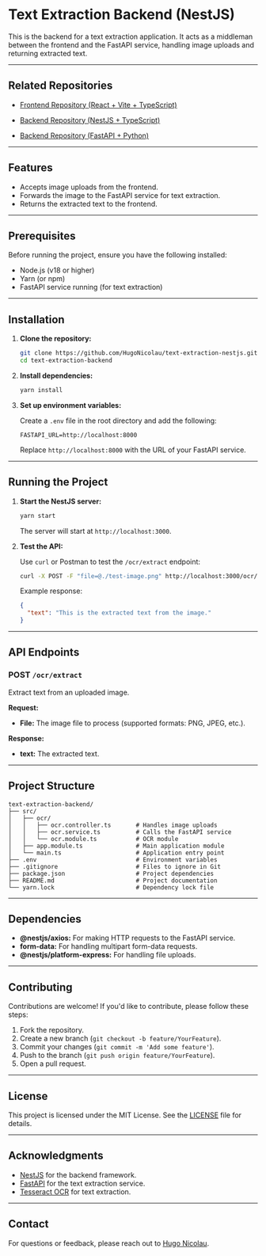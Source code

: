 
# Text Extraction Backend (NestJS)

This is the backend for a text extraction application. It acts as a middleman between the frontend and the FastAPI service, handling image uploads and returning extracted text.

---

## Related Repositories

- [Frontend Repository (React + Vite + TypeScript)](https://github.com/HugoNicolau/text-extraction-react)


- [Backend Repository (NestJS + TypeScript)](https://github.com/HugoNicolau/text-extraction-nestjs)

- [Backend Repository (FastAPI + Python)](https://github.com/HugoNicolau/text-extraction-py)

---

## Features

- Accepts image uploads from the frontend.
- Forwards the image to the FastAPI service for text extraction.
- Returns the extracted text to the frontend.

---

## Prerequisites

Before running the project, ensure you have the following installed:

- Node.js (v18 or higher)
- Yarn (or npm)
- FastAPI service running (for text extraction)

---

## Installation

1. **Clone the repository:**

   ```bash
   git clone https://github.com/HugoNicolau/text-extraction-nestjs.git
   cd text-extraction-backend
   ```

2. **Install dependencies:**

   ```bash
   yarn install
   ```

3. **Set up environment variables:**

   Create a `.env` file in the root directory and add the following:

   ```env
   FASTAPI_URL=http://localhost:8000
   ```

   Replace `http://localhost:8000` with the URL of your FastAPI service.

---

## Running the Project

1. **Start the NestJS server:**

   ```bash
   yarn start
   ```

   The server will start at `http://localhost:3000`.

2. **Test the API:**

   Use `curl` or Postman to test the `/ocr/extract` endpoint:

   ```bash
   curl -X POST -F "file=@./test-image.png" http://localhost:3000/ocr/extract
   ```

   Example response:

   ```json
   {
     "text": "This is the extracted text from the image."
   }
   ```

---

## API Endpoints

### POST `/ocr/extract`

Extract text from an uploaded image.

**Request:**

- **File:** The image file to process (supported formats: PNG, JPEG, etc.).

**Response:**

- **text:** The extracted text.

---

## Project Structure

```
text-extraction-backend/
├── src/
│   ├── ocr/
│   │   ├── ocr.controller.ts       # Handles image uploads
│   │   ├── ocr.service.ts          # Calls the FastAPI service
│   │   └── ocr.module.ts           # OCR module
│   ├── app.module.ts               # Main application module
│   └── main.ts                     # Application entry point
├── .env                            # Environment variables
├── .gitignore                      # Files to ignore in Git
├── package.json                    # Project dependencies
├── README.md                       # Project documentation
└── yarn.lock                       # Dependency lock file
```

---

## Dependencies

- **@nestjs/axios:** For making HTTP requests to the FastAPI service.
- **form-data:** For handling multipart form-data requests.
- **@nestjs/platform-express:** For handling file uploads.

---

## Contributing

Contributions are welcome! If you'd like to contribute, please follow these steps:

1. Fork the repository.
2. Create a new branch (`git checkout -b feature/YourFeature`).
3. Commit your changes (`git commit -m 'Add some feature'`).
4. Push to the branch (`git push origin feature/YourFeature`).
5. Open a pull request.

---

## License

This project is licensed under the MIT License. See the [LICENSE](LICENSE) file for details.

---

## Acknowledgments

- [NestJS](https://nestjs.com/) for the backend framework.
- [FastAPI](https://fastapi.tiangolo.com/) for the text extraction service.
- [Tesseract OCR](https://github.com/tesseract-ocr/tesseract) for text extraction.

---

## Contact

For questions or feedback, please reach out to [Hugo Nicolau](mailto:nicolau.hugogiles@gmail.com).
